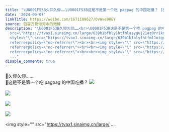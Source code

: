 ```yaml
---
title: "\U0001F53B久仰久仰……\U0001F53B这是不是第一个吃 pagpag 的中国吃播？ [图片][图片][图片][图片][图片][图片]"
date: '2024-09-07'
linkTitle: https://weibo.com/1671109627/OvWve9HEY
source: 包容万物恒河水的微博
description: "\U0001F53B久仰久仰……<br>\U0001F53B这是不是第一个吃 pagpag 的中国吃播？ <img style=\"\"
  src=\"https://tvax1.sinaimg.cn/large/639b1bfbly1htfmlasyguj21az0rr1kx.jpg\" referrerpolicy=\"no-referrer\"><br><br><img
  style=\"\" src=\"https://tvax1.sinaimg.cn/large/639b1bfbly1htfml1otgoj21b00rk1kx.jpg\"
  referrerpolicy=\"no-referrer\"><br><br><img style=\"\" src=\"https://tvax1.sinaimg.cn/large/639b1bfbly1htfmm1mllcj21bn0rh7t2.jpg\"
  referrerpolicy=\"no-referrer\"><br><br><img style=\"\" src=\"https://tvax1.sinaimg.cn/large/639b1bfbly1htfmmbndixj21bv0rh7q9.jpg\"
  referrerpolicy=\"no-referrer\"><br><br><img style=\"\" src=\"https://tvax1.sinaimg.cn/large/
  ..."
disable_comments: true
---
```

🔻久仰久仰……<br>🔻这是不是第一个吃 pagpag 的中国吃播？ <img style="" src="https://tvax1.sinaimg.cn/large/639b1bfbly1htfmlasyguj21az0rr1kx.jpg" referrerpolicy="no-referrer"><br><br><img style="" src="https://tvax1.sinaimg.cn/large/639b1bfbly1htfml1otgoj21b00rk1kx.jpg" referrerpolicy="no-referrer"><br><br><img style="" src="https://tvax1.sinaimg.cn/large/639b1bfbly1htfmm1mllcj21bn0rh7t2.jpg" referrerpolicy="no-referrer"><br><br><img style="" src="https://tvax1.sinaimg.cn/large/639b1bfbly1htfmmbndixj21bv0rh7q9.jpg" referrerpolicy="no-referrer"><br><br><img style="" src="https://tvax1.sinaimg.cn/large/ ...